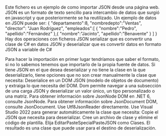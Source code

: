 ﻿Este fichero es un ejemplo de como importar JSON desde una página web.
JSON  es un formato de texto sencillo para intercambio de datos que surgió en javascript y que posteriormente se ha reutilizado.
Un ejemplo de datos en JSON puede ser:
{
  "departamento":8,
  "nombredepto":"Ventas",
  "director": "Juan Rodríguez",
  "empleados":[
    {
      "nombre":"Pedro",
      "apellido":"Fernández"
    },{
      "nombre":"Jacinto",
      "apellido":"Benavente"
    } 
  ]
}
Hay dos operaciones con ficheros JSON serializar que es convertir una clase de C# en datos JSON y deserializar que es convertir datos en formato JSON 
a variable de C#

Para hacer la importación en primer lugar tendríamos que saber el formato, si no lo sabemos tenemos que importarlo de la propia fuente de datos.
Si tiene JSON en el que desea deserializar y no tiene la clase en la que deserializarlo, tiene opciones que no son crear manualmente la clase que necesita:
Deserialice en un DOM JSON (modelo de objetos de documento) y extraiga lo que necesita del DOM.
Dom permite navegar a una subsección de una carga JSON y deserializar un valor único, un tipo personalizado o una matriz. Para obtener información sobre JsonNode DOM en .NET 6, consulte JsonNode. Para obtener información sobre JsonDocument DOM, consulte JsonDocument.
Use Utf8JsonReader directamente.
Use Visual Studio 2022 para generar automáticamente la clase que necesita:
Copie el JSON que necesita para deserializar.
Cree un archivo de clase y elimine el código de plantilla.
Elija EditarPasteSpecialPasteJSON como Clases. El resultado es una clase que puede usar para el destino de deserialización.
    